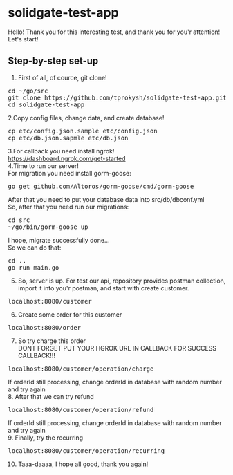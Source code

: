 # solidgate-test-app
Hello! Thank you for this interesting test, and thank you for you'r attention! Let's start!
## Step-by-step set-up
1. First of all, of cource, git clone!
<pre>
cd ~/go/src
git clone https://github.com/tprokysh/solidgate-test-app.git
cd solidgate-test-app
</pre>
2.Copy config files, change data, and create database!
<pre>
cp etc/config.json.sample etc/config.json
cp etc/db.json.sapmle etc/db.json
</pre>
3.For callback you need install ngrok! <br>
https://dashboard.ngrok.com/get-started <br>
4.Time to run our server! <br>
For migration you need install gorm-goose:
<pre>
go get github.com/Altoros/gorm-goose/cmd/gorm-goose
</pre>
After that you need to put your database data into src/db/dbconf.yml <br>
So, after that you need run our migrations:
<pre>
cd src
~/go/bin/gorm-goose up
</pre>
I hope, migrate successfully done... <br>
So we can do that:
<pre>
cd ..
go run main.go
</pre>
5. So, server is up. For test our api, repository provides postman collection, import it into you'r postman, and start with create customer. <br>
<pre>
localhost:8080/customer
</pre>
6. Create some order for this customer <br>
<pre>
localhost:8080/order
</pre>
7. So try charge this order <br>
DONT FORGET PUT YOUR HGROK URL IN CALLBACK FOR SUCCESS CALLBACK!!!
<pre>
localhost:8080/customer/operation/charge
</pre>
If orderId still processing, change orderId in database with random number and try again <br>
8. After that we can try refund
<pre>
localhost:8080/customer/operation/refund
</pre>
If orderId still processing, change orderId in database with random number and try again <br>
9. Finally, try the recurring
<pre>
localhost:8080/customer/operation/recurring
</pre>
10. Taaa-daaaa, I hope all good, thank you again!
